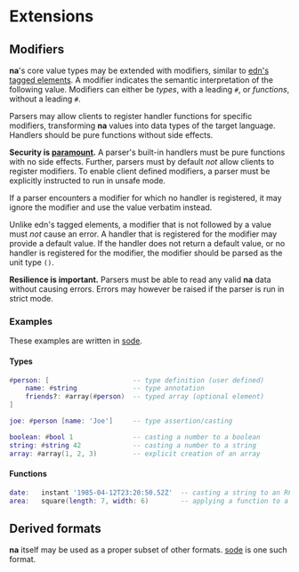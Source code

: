 # Extensions

## Modifiers

**na**'s core value types may be extended with modifiers, similar to [edn's tagged elements](https://github.com/edn-format/edn/#tagged-elements). A modifier indicates the semantic interpretation of the following value. Modifiers can either be _types_, with a leading `#`, or _functions_, without a leading `#`.

Parsers may allow clients to register handler functions for specific modifiers, transforming **na** values into data types of the target language. Handlers should be pure functions without side effects.

**Security is [paramount](https://github.com/OWASP/Top10/blob/567a84c2a88ad691a65a0de38f98408d48d8b9b5/2017/en/0xa8-insecure-deserialization.md).** A parser's built-in handlers must be pure functions with no side effects. Further, parsers must by default _not_ allow clients to register modifiers. To enable client defined modifiers, a parser must be explicitly instructed to run in unsafe mode.

If a parser encounters a modifier for which no handler is registered, it may ignore the modifier and use the value verbatim instead.

Unlike edn's tagged elements, a modifier that is not followed by a value must _not_ cause an error. A handler that is registered for the modifier may provide a default value. If the handler does not return a default value, or no handler is registered for the modifier, the modifier should be parsed as the unit type `()`.

**Resilience is important.** Parsers must be able to read any valid **na** data without causing errors. Errors may however be raised if the parser is run in strict mode.

### Examples

These examples are written in [sode](https://github.com/kesh-lang/sode).

#### Types

```lua
#person: [                     -- type definition (user defined)
    name: #string              -- type annotation
    friends?: #array(#person)  -- typed array (optional element)
]

joe: #person [name: 'Joe']     -- type assertion/casting
```

```lua
boolean: #bool 1               -- casting a number to a boolean
string: #string 42             -- casting a number to a string
array: #array(1, 2, 3)         -- explicit creation of an array
```

#### Functions

```lua
date:   instant '1985-04-12T23:20:50.52Z'  -- casting a string to an RFC 3339/ISO 8601 timestamp
area:   square(length: 7, width: 6)        -- applying a function to a tuple of values
```

## Derived formats

**na** itself may be used as a proper subset of other formats. [sode](https://github.com/kesh-lang/sode) is one such format.
